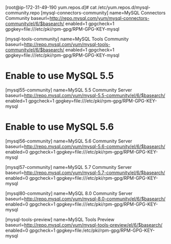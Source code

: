 [root@ip-172-31-49-190 yum.repos.d]# cat /etc/yum.repos.d/mysql-community.repo
[mysql-connectors-community]
name=MySQL Connectors Community
baseurl=http://repo.mysql.com/yum/mysql-connectors-community/el/6/$basearch/
enabled=1
gpgcheck=1
gpgkey=file:///etc/pki/rpm-gpg/RPM-GPG-KEY-mysql

[mysql-tools-community]
name=MySQL Tools Community
baseurl=http://repo.mysql.com/yum/mysql-tools-community/el/6/$basearch/
enabled=1
gpgcheck=1
gpgkey=file:///etc/pki/rpm-gpg/RPM-GPG-KEY-mysql

# Enable to use MySQL 5.5
[mysql55-community]
name=MySQL 5.5 Community Server
baseurl=http://repo.mysql.com/yum/mysql-5.5-community/el/6/$basearch/
enabled=1
gpgcheck=1
gpgkey=file:///etc/pki/rpm-gpg/RPM-GPG-KEY-mysql

# Enable to use MySQL 5.6
[mysql56-community]
name=MySQL 5.6 Community Server
baseurl=http://repo.mysql.com/yum/mysql-5.6-community/el/6/$basearch/
enabled=0
gpgcheck=1
gpgkey=file:///etc/pki/rpm-gpg/RPM-GPG-KEY-mysql

[mysql57-community]
name=MySQL 5.7 Community Server
baseurl=http://repo.mysql.com/yum/mysql-5.7-community/el/6/$basearch/
enabled=0
gpgcheck=1
gpgkey=file:///etc/pki/rpm-gpg/RPM-GPG-KEY-mysql

[mysql80-community]
name=MySQL 8.0 Community Server
baseurl=http://repo.mysql.com/yum/mysql-8.0-community/el/6/$basearch/
enabled=0
gpgcheck=1
gpgkey=file:///etc/pki/rpm-gpg/RPM-GPG-KEY-mysql

[mysql-tools-preview]
name=MySQL Tools Preview
baseurl=http://repo.mysql.com/yum/mysql-tools-preview/el/6/$basearch/
enabled=0
gpgcheck=1
gpgkey=file:/etc/pki/rpm-gpg/RPM-GPG-KEY-mysql
